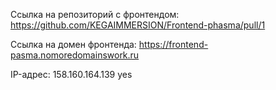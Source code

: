 Ссылка на репозиторий с фронтендом: https://github.com/KEGAIMMERSION/Frontend-phasma/pull/1

Ссылка на домен фронтенда: https://frontend-pasma.nomoredomainswork.ru

IP-адрес: 158.160.164.139
yes